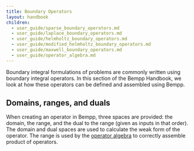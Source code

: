 ```yaml
---
title: Boundary Operators
layout: handbook
children:
  - user_guide/sparse_boundary_operators.md
  - user_guide/laplace_boundary_operators.md
  - user_guide/helmholtz_boundary_operators.md
  - user_guide/modified_helmholtz_boundary_operators.md
  - user_guide/maxwell_boundary_operators.md
  - user_guide/operator_algebra.md
---
```


Boundary integral formulations of problems are commonly written using boundary integral operators.
In this section of the Bempp Handbook, we look at how these operators can be defined and
assembled using Bempp.

## Domains, ranges, and duals
When creating an operator in Bempp, three spaces are provided: the domain, the range, and the
dual to the range (given as inputs in that order). The domain and dual spaces are used to
calculate the weak form of the operator. The range is used by the
[operator algebra](operator_algebra.md) to correctly assemble product of operators.
